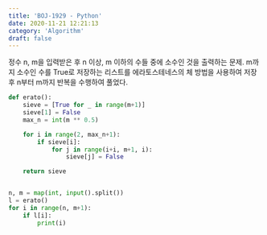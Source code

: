 ```yaml
---
title: 'BOJ-1929 - Python'
date: 2020-11-21 12:21:13
category: 'Algorithm'
draft: false
---
```

정수 n, m을 입력받은 후 n 이상, m 이하의 수들 중에 소수인 것을 출력하는 문제. m까지 소수인 수를 True로 저장하는 리스트를 에라토스테네스의 체 방법을 사용하여 저장 후 n부터 m까지 반복을 수행하여 풀었다.
```python
def erato():
    sieve = [True for _ in range(m+1)]
    sieve[1] = False
    max_n = int(m ** 0.5)

    for i in range(2, max_n+1):
        if sieve[i]:
            for j in range(i+i, m+1, i):
                sieve[j] = False

    return sieve


n, m = map(int, input().split())
l = erato()
for i in range(n, m+1):
    if l[i]:
        print(i)

```